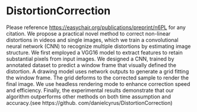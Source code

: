 # DistortionCorrection
Please reference https://easychair.org/publications/preprint/n6PL for any citation.
We propose a practical novel method to correct non-linear distortions in videos and single images, which we train a convolutional neural network (CNN) to recognize multiple distortions by estimating image structure. We first employed a VGG16 model to extract features to retain substantial pixels from input images. We designed a CNN, trained by annotated dataset to predict a window frame that visually defined the distortion. A drawing model uses network outputs to generate a grid fitting the window frame. The grid deforms to the corrected sample to render the final image. We use headless rendering mode to enhance correction speed and efficiency. Finally, the experimental results demonstrate that our algorithm outperforms other methods on both time assumption and accuracy.(see https://github. com/danielcyrus/DistortionCorrection)
